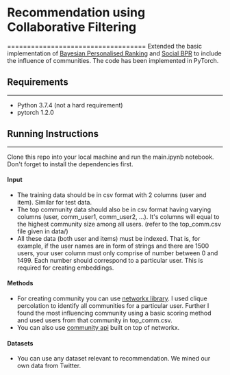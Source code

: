 # Recommendation using Collaborative Filtering
===================================
Extended the basic implementation of [Bayesian Personalised Ranking](https://arxiv.org/pdf/1205.2618.pdf)  and [Social BPR](https://cseweb.ucsd.edu/~jmcauley/pdfs/cikm14.pdf) to include the influence of communities. The code has been implemented in PyTorch.

## Requirements
------------
- Python 3.7.4 (not a hard requirement)
- pytorch 1.2.0

## Running Instructions
------------

Clone this repo into your local machine and run the main.ipynb notebook. Don't forget to install the dependencies first.

#### Input
- The training data should be in csv format with 2 columns (user and item). Similar for test data.
- The top community data should also be in csv format having varying columns (user, comm_user1, comm_user2, ...). It's columns will equal to the highest community size among all users. (refer to the top_comm.csv file given in data/)
- All these data (both user and items) must be indexed. That is, for example, if the user names are in form of strings and there are 1500 users, your user column must only comprise of number between 0 and 1499. Each number should correspond to a particular user. This is required for creating embeddings.

#### Methods
- For creating community you can use [networkx library](https://networkx.github.io/documentation/stable/reference/algorithms/community.html#module-networkx.algorithms.community.kclique). I used clique percolation to identify all communities for a particular user. Further I found the most influencing community using a basic scoring method and used users from that community in top_comm.csv.
- You can also use [community api](https://python-louvain.readthedocs.io/en/latest/api.html) built on top of networkx.

#### Datasets
- You can use any dataset relevant to recommendation. We mined our own data from Twitter.

